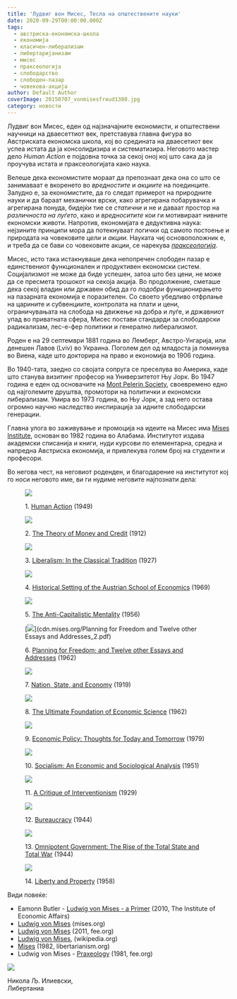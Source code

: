 ```yaml
---
title: 'Лудвиг вон Мисес, Тесла на општествените науки'
date: 2020-09-29T00:00:00.000Z
tags:
  - aвстриска-економска-школа
  - економија
  - класичен-либерализам
  - либертаријанизам
  - мисес
  - праксеологија
  - слободарство
  - слободен-пазар
  - човекова-акција
author: Default Author
coverImage: 20150707_vonmisesfreud1380.jpg
category: новости
---
```


Лудвиг вон Мисес, еден од најзначајните економисти, и општествени научници на дваесеттиот век, претставува главна фигура во Австриската економска школа, кој во средината на дваесетиот век успеа истата да ја консолидизира и систематизира. Неговото мастер дело _Human Action_ е појдовна точка за секој оној кој што сака да ја проучува истата и праксеологијата како наука. 

Велеше дека економистите мораат да препознаат дека она со што се занимаваат е вкоренето во _вредностите_ и _акциите_ на поединците. Залудно е, за економистите, да го следат примерот на природните науки и да бараат механички врски, како агрегирана побарувачка и агрегирана понуда, бидејќи тие се _статични_ и не и даваат простор на _различноста на луѓето_, како и _вредноситите_ кои ги мотивираат нивните економски животи. Напротив, економијата е дедуктивна наука: нејзините принципи мора да потекнуваат логички од самото постоење и природата на човековите _цели_ и _акции._ Науката чиј основоположник е, и треба да се бави со човековите акции, се нарекува [_праксеологија_](https://fee.org/articles/praxeology/). 

Мисес, исто така истакнуваше дека непопречен слободен пазар е единствениот функционален и продуктивен економски систем. Социјализмот не може да биде успешен, затоа што без цени, не може да се пресмета трошокот на секоја акција. Во продолжение, сметаше дека секој владин или државен обид да го _подобри_ функционирањето на пазарната економија е поразителен. Со своето убедливо отфрлање на царините и субвенциите, контролата на плати и цени, ограничувањата на слобода на движење на добра и луѓе, и државниот упад во приватната сфера, Мисес постави стандарди за слободарски радикализам, лес-е-фер политики и генерално либерализмот. 

Роден е на 29 септември 1881 година во Лемберг, Австро-Унгарија, или денешен Лавов (Lviv) во Украина. Поголем дел од младоста ја поминува во Виена, каде што докторира на право и економија во 1906 година. 

Во 1940-тата, заедно со својата сопруга се преселува во Америка, каде што станува визитинг професор на Универзитетот Њу Јорк. Во 1947 година е еден од основачите на [Mont Pelerin Society](https://www.montpelerin.org/), своевремено едно од најголемите друштва, промотори на политички и економски либерализам. Умира во 1973 година, во Њу Јорк, а зад него остава огромно научно наследство инспирација за идните слободарски генерации. 

Главна улога во заживување и промоција на идеите на Мисес има [Mises Institute](https://mises.org/), основан во 1982 година во Алабама. Институтот издава академски списанија и книги, нуди курсови по елементарна, средна и напредна Австриска економија, и привлекува голем број на студенти и професори.

Во негова чест, на неговиот роденден, и благодарение на институтот кој го носи неговото име, ви ги нудиме неговите најпознати дела:  

<figure>

[![](https://pictures.abebooks.com/MARKRUSSELL/md/md22409955882.jpg)](https://cdn.mises.org/Human%20Action_3.pdf)

<figcaption>

1\. [Human Action](https://cdn.mises.org/Human%20Action_3.pdf) (1949)

</figcaption>

</figure>

<figure>

[![](https://i.gr-assets.com/images/S/compressed.photo.goodreads.com/books/1328768273i/154246._UY630_SR1200,630_.jpg)](https://cdn.mises.org/Theory%20of%20Money%20and%20Credit.pdf)

<figcaption>

2\. [The Theory of Money and Credit](https://cdn.mises.org/Theory%20of%20Money%20and%20Credit.pdf) (1912)

</figcaption>

</figure>

<figure>

[![](https://img.ibs.it/images/9780865975859_0_221_0_75.jpg)](https://cdn.mises.org/Liberalism%20In%20the%20Classical%20Tradition_3.pdf)

<figcaption>

3\. [Liberalism: In the Classical Tradition](https://cdn.mises.org/Liberalism%20In%20the%20Classical%20Tradition_3.pdf) (1927)

</figcaption>

</figure>

<figure>

![](https://images-na.ssl-images-amazon.com/images/I/51AqPuNFL4L._SY346_.jpg)

<figcaption>

4\. [Historical Setting of the Austrian School of Economics](https://cdn.mises.org/Historical%20Setting%20of%20the%20Austrian%20School%20of%20Economics_3.pdf) (1969)

</figcaption>

</figure>

<figure>

[![](https://covers1.booksamillion.com/covers/bam/1/89/139/621/1891396218.jpg)](https://cdn.mises.org/The%20Anti-Capitalistic%20Mentality_3.pdf)

<figcaption>

5\. [The Anti-Capitalistic Mentality](https://cdn.mises.org/The%20Anti-Capitalistic%20Mentality_3.pdf) (1956)

</figcaption>

</figure>

<figure>

[![](https://i5.walmartimages.com/asr/b1fbfa33-0e1e-4143-8baf-23eeaff9f7d5_1.c397e6142ef66e7f1cb38b16927eb2f1.jpeg?odnWidth=612&odnHeight=612&odnBg=ffffff)](cdn.mises.org/Planning for Freedom and Twelve other Essays and Addresses_2.pdf)

<figcaption>

6\. [Planning for Freedom; and Twelve other Essays and Addresses](https://cdn.mises.org/Planning%20for%20Freedom%20and%20Twelve%20other%20Essays%20and%20Addresses_2.pdf) (1962)

</figcaption>

</figure>

<figure>

![](https://cdn.mises.org/styles/slideshow/s3/Nation,%20State,%20and%20Economy.jpg?itok=FKpwbtTu)

<figcaption>

7\. [Nation, State, and Economy](https://cdn.mises.org/Nation,%20State,%20and%20Economy_3.pdf) (1919)

</figcaption>

</figure>

<figure>

[![](https://cdn.mises.org/styles/slideshow/s3/static-page/img/UltimateFoundationEconomicScience_front_ePub.jpg?itok=qjZccQnm)](https://cdn.mises.org/Ultimate%20Foundation%20of%20Economic%20Science_3.pdf)

<figcaption>

8\. [The Ultimate Foundation of Economic Science](https://cdn.mises.org/Ultimate%20Foundation%20of%20Economic%20Science_3.pdf) (1962)

</figcaption>

</figure>

<figure>

![](http://www.lovingtruthbooks.com/images/Products2/26_Lg/2641_1.jpg)

<figcaption>

9\. [Economic Policy: Thoughts for Today and Tomorrow](https://cdn.mises.org/Economic%20Policy%20Thoughts%20for%20Today%20and%20Tomorrow_3.pdf) (1979)

</figcaption>

</figure>

<figure>

![](http://d4rri9bdfuube.cloudfront.net/assets/images/book/large/9780/9139/9780913966631.jpg)

<figcaption>

10\. [Socialism: An Economic and Sociological Analysis](https://cdn.mises.org/Socialism%20An%20Economic%20and%20Sociological%20Analysis_3.pdf) (1951)

</figcaption>

</figure>

<figure>

![](https://i.ebayimg.com/images/g/usEAAOSwqn1e~0k6/s-l640.jpg)

<figcaption>

11\. [A Critique of Interventionism](https://cdn.mises.org/Critique%20of%20Interventionism,%20A_3.pdf) (1929)

</figcaption>

</figure>

<figure>

![](https://upload.wikimedia.org/wikipedia/en/thumb/3/31/Bureaucracy_%28book%29.jpg/220px-Bureaucracy_%28book%29.jpg)

<figcaption>

12\. [Bureaucracy](https://cdn.mises.org/Bureaucracy_3.pdf) (1944)

</figcaption>

</figure>

<figure>

![](https://mises-media.s3.amazonaws.com/styles/slideshow/s3/Omnipotent%20Government%20The%20Rise%20of%20the%20Total%20State%20and%20Total%20War.jpg?itok=RpiEVYaZ)

<figcaption>

13\. [Omnipotent Government: The Rise of the Total State and Total War](https://cdn.mises.org/Omnipotent%20Government%20The%20Rise%20of%20the%20Total%20State%20and%20Total%20War_3.pdf) (1944)

</figcaption>

</figure>

<figure>

![](http://www.lovingtruthbooks.com/images/Products2/2_Lg/259_1.jpg)

<figcaption>

14\. [Liberty and Property](https://cdn.mises.org/Liberty%20and%20Property_3.pdf) (1958)

</figcaption>

</figure>

Види повеќе:

- Eamonn Butler - [Ludwig von Mises - a Primer](https://drive.google.com/file/d/1RdbGjCST_fI0o5ibdL_QT5cSKynlZyaa/view) (2010, The Institute of Economic Affairs)
- [Ludwig von Mises](https://mises.org/profile/ludwig-von-mises) (mises.org)
- [Ludwig von Mises](https://fee.org/resources/ludwig-von-mises/) (2011, fee.org)
- [Ludwig von Mises,](https://en.wikipedia.org/wiki/Ludwig_von_Mises) (wikipedia.org)
- [Mises](https://www.libertarianism.org/publications/essays/editorial-mises) (1982, libertarianism.org)
- Ludwig von Mises - [Praxeology](https://fee.org/articles/praxeology/) (1981, fee.org)

![](http://libertaniabackup.local/wp-content/uploads/2020/03/Nikola-Lj-pic-150x150.jpg)

Никола Љ. Илиевски,    
Либертаниа

